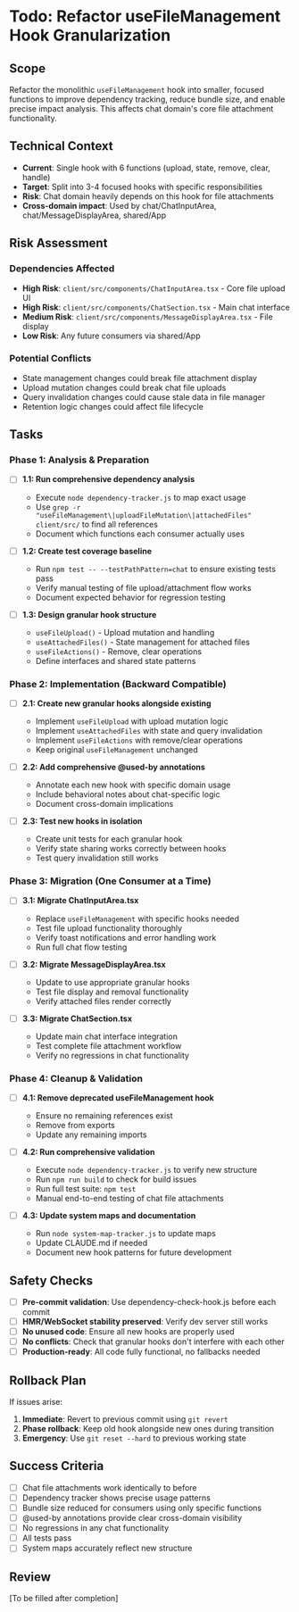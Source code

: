 # Todo: Refactor useFileManagement Hook Granularization

## Scope
Refactor the monolithic `useFileManagement` hook into smaller, focused functions to improve dependency tracking, reduce bundle size, and enable precise impact analysis. This affects chat domain's core file attachment functionality.

## Technical Context
- **Current**: Single hook with 6 functions (upload, state, remove, clear, handle)
- **Target**: Split into 3-4 focused hooks with specific responsibilities
- **Risk**: Chat domain heavily depends on this hook for file attachments
- **Cross-domain impact**: Used by chat/ChatInputArea, chat/MessageDisplayArea, shared/App

## Risk Assessment
### Dependencies Affected
- **High Risk**: `client/src/components/ChatInputArea.tsx` - Core file upload UI
- **High Risk**: `client/src/components/ChatSection.tsx` - Main chat interface
- **Medium Risk**: `client/src/components/MessageDisplayArea.tsx` - File display
- **Low Risk**: Any future consumers via shared/App

### Potential Conflicts
- State management changes could break file attachment display
- Upload mutation changes could break chat file uploads
- Query invalidation changes could cause stale data in file manager
- Retention logic changes could affect file lifecycle

## Tasks

### Phase 1: Analysis & Preparation
- [ ] **1.1: Run comprehensive dependency analysis**
  - Execute `node dependency-tracker.js` to map exact usage
  - Use `grep -r "useFileManagement\|uploadFileMutation\|attachedFiles" client/src/` to find all references
  - Document which functions each consumer actually uses

- [ ] **1.2: Create test coverage baseline**
  - Run `npm test -- --testPathPattern=chat` to ensure existing tests pass
  - Verify manual testing of file upload/attachment flow works
  - Document expected behavior for regression testing

- [ ] **1.3: Design granular hook structure**
  - `useFileUpload()` - Upload mutation and handling
  - `useAttachedFiles()` - State management for attached files
  - `useFileActions()` - Remove, clear operations
  - Define interfaces and shared state patterns

### Phase 2: Implementation (Backward Compatible)
- [ ] **2.1: Create new granular hooks alongside existing**
  - Implement `useFileUpload` with upload mutation logic
  - Implement `useAttachedFiles` with state and query invalidation
  - Implement `useFileActions` with remove/clear operations
  - Keep original `useFileManagement` unchanged

- [ ] **2.2: Add comprehensive @used-by annotations**
  - Annotate each new hook with specific domain usage
  - Include behavioral notes about chat-specific logic
  - Document cross-domain implications

- [ ] **2.3: Test new hooks in isolation**
  - Create unit tests for each granular hook
  - Verify state sharing works correctly between hooks
  - Test query invalidation still works

### Phase 3: Migration (One Consumer at a Time)
- [ ] **3.1: Migrate ChatInputArea.tsx**
  - Replace `useFileManagement` with specific hooks needed
  - Test file upload functionality thoroughly
  - Verify toast notifications and error handling work
  - Run full chat flow testing

- [ ] **3.2: Migrate MessageDisplayArea.tsx** 
  - Update to use appropriate granular hooks
  - Test file display and removal functionality
  - Verify attached files render correctly

- [ ] **3.3: Migrate ChatSection.tsx**
  - Update main chat interface integration
  - Test complete file attachment workflow
  - Verify no regressions in chat functionality

### Phase 4: Cleanup & Validation
- [ ] **4.1: Remove deprecated useFileManagement hook**
  - Ensure no remaining references exist
  - Remove from exports
  - Update any remaining imports

- [ ] **4.2: Run comprehensive validation**
  - Execute `node dependency-tracker.js` to verify new structure
  - Run `npm run build` to check for build issues
  - Run full test suite: `npm test`
  - Manual end-to-end testing of chat file attachments

- [ ] **4.3: Update system maps and documentation**
  - Run `node system-map-tracker.js` to update maps
  - Update CLAUDE.md if needed
  - Document new hook patterns for future development

## Safety Checks
- [ ] **Pre-commit validation**: Use dependency-check-hook.js before each commit
- [ ] **HMR/WebSocket stability preserved**: Verify dev server still works
- [ ] **No unused code**: Ensure all new hooks are properly used
- [ ] **No conflicts**: Check that granular hooks don't interfere with each other
- [ ] **Production-ready**: All code fully functional, no fallbacks needed

## Rollback Plan
If issues arise:
1. **Immediate**: Revert to previous commit using `git revert`
2. **Phase rollback**: Keep old hook alongside new ones during transition
3. **Emergency**: Use `git reset --hard` to previous working state

## Success Criteria
- [ ] Chat file attachments work identically to before
- [ ] Dependency tracker shows precise usage patterns
- [ ] Bundle size reduced for consumers using only specific functions
- [ ] @used-by annotations provide clear cross-domain visibility
- [ ] No regressions in any chat functionality
- [ ] All tests pass
- [ ] System maps accurately reflect new structure

## Review
[To be filled after completion]